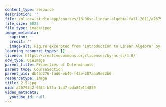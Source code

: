 ```yaml
---
content_type: resource
description: ''
file: /ol-ocw-studio-app/courses/18-06sc-linear-algebra-fall-2011/a26793429534b75a1c47bda84e444859_2_5.jpg
file_size: 6023
file_type: image/jpeg
image_metadata:
  caption: ''
  credit: ''
  image-alt: Figure excerpted from 'Introduction to Linear Algebra' by G.S. Strang
learning_resource_types: []
license: https://creativecommons.org/licenses/by-nc-sa/4.0/
ocw_type: OCWImage
parent_title: Properties of Determinants
parent_type: CourseSection
parent_uid: db45d276-fad6-eb49-f42e-287aaa9e22b6
resourcetype: Image
title: 2_5.jpg
uid: a2679342-9534-b75a-1c47-bda84e444859
video_metadata:
  youtube_id: null
---
```

